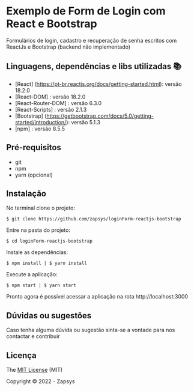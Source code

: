 # Exemplo de Form de Login com React e Bootstrap
Formulários de login, cadastro e recuperação de senha escritos com ReactJs e Bootstrap (backend não implementado)

## Linguagens, dependências e libs utilizadas :books:

- [React] (https://pt-br.reactjs.org/docs/getting-started.html): versão 18.2.0
- [React-DOM] : versão 18.2.0
- [React-Router-DOM] : versão 6.3.0
- [React-Scripts] : versão 2.1.3
- [Bootstrap] (https://getbootstrap.com/docs/5.0/getting-started/introduction/): versão 5.1.3
- [npm] : versão 8.5.5

## Pré-requisitos
- git
- npm
- yarn (opcional)

## Instalação
No terminal clone o projeto:
```
$ git clone https://github.com/zapsys/loginForm-reactjs-bootstrap
```

Entre na pasta do projeto:
```
$ cd loginForm-reactjs-bootstrap
```

Instale as dependências:
```
$ npm install | $ yarn install
```
Execute a aplicação:
```
$ npm start | $ yarn start
```

Pronto agora é possível acessar a aplicação na rota http://localhost:3000

## Dúvidas ou sugestões
Caso tenha alguma dúvida ou sugestão sinta-se a vontade para nos contactar e contribuir

## Licença
The [MIT License]() (MIT)

Copyright :copyright: 2022 - Zapsys

